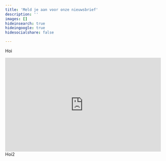 ```yaml
---
title: 'Meld je aan voor onze nieuwsbrief'
description: ''
images: []
hideinsearch: true
hideingoogle: true
hidesocialshare: false

---
```

Hoi
<iframe width="540" height="305" src="https://f3268d6b.sibforms.com/serve/MUIEABCYJcXyGVL6tW9qn5ISY0dBpJlmir6xMvnT6h7-FvTdZcbGuZ1ApncuNEh_a1veDR_nUHCCh9dAgOLfLSQypjxKn6opDP3tA4wqPWetArIwxI4uk83VJeDcUfaWnk9vDpd-lfTe15KXD4CJ_Bv6YfPCX2z2OfKugnXocJFypRQ5pzC9qdaiwfe3wqbX_nFJVDEVjVoqohWV" frameborder="0" scrolling="auto" allowfullscreen style="display: block;margin-left: auto;margin-right: auto;max-width: 100%;"></iframe>
Hoi2
